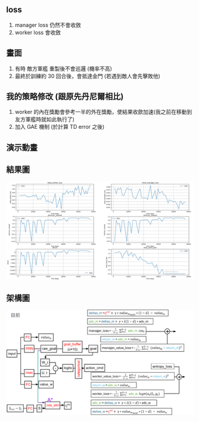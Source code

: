 ## loss
1. manager loss 仍然不會收斂
2. worker loss 會收斂

## 畫面
1. 有時 敵方軍艦 重製後不會巡邏 (機率不高)
2. 最終於訓練約 30 回合後，會抵達金門 (若遇到敵人會先擊敗他)

## 我的策略修改 (跟原先丹尼爾相比)
1. worker 的內在獎勵會參考一半的外在獎勵，使結果收歛加速(我之前在移動到友方軍艦時就如此執行了)
2. 加入 GAE 機制 (於計算 TD error 之後)

## 演示動畫


## 結果圖
![image](https://github.com/Yuu-Hsuan/CMO/blob/main/1v1/0524/graph/05241129.png)

## 架構圖
![image](https://github.com/Yuu-Hsuan/CMO/blob/main/1v1/0524/graph/1.png)
